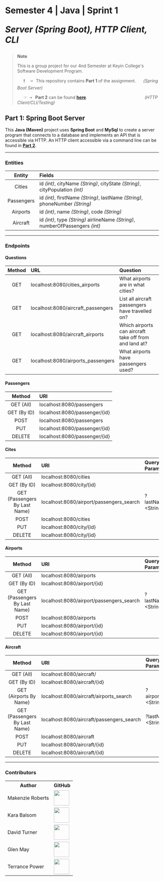 <h1>
  Semester 4 | Java | Sprint 1

  *Server (Spring Boot), HTTP Client, CLI*
</h1>


> __Note__ 
>
> This is a group project for our 4nd Semester at Keyin College's Software Development Program.
>
>⠀⠀❗ ⠀➝⠀This repository contains **Part 1** of the assignment.⠀⠀ *(Spring Boot Server)*
>
>⠀⠀☞ ➝⠀**Part 2** can be found [**here**](https://github.com/KeyinTeamAwesome/Sem4_Sprint1_Part2).⠀⠀⠀⠀⠀⠀⠀⠀⠀⠀⠀⠀⠀⠀⠀⠀⠀⠀ *(HTTP Client/CLI/Testing)*


## **Part 1:** Spring Boot Server

This **Java (Maven)** project uses **Spring Boot** and **MySql** to create a server program that connects to a database and implements an API that is accessible via HTTP. An HTTP client accessible via a command line can be found in [**Part 2**](https://github.com/KeyinTeamAwesome/Sem4_Sprint1_Part2).

---

### **Entities**

|    Entity    | Fields                                                                         | 
| :----------: | :----------------------------------------------------------------------------- | 
|    Cities    | id *(int)*, cityName *(String)*, cityState *(String)*, cityPopulation *(int)*  |
|  Passengers  | id *(int)*, firstName *(String)*, lastName *(String)*, phoneNumber *(String)*  |
|   Airports   | id *(int)*, name *(String)*, code *(String)*                                   |
|   Aircraft   | id *(int)*, type *(String)* airlineName *(String)*, numberOfPassengers *(int)* |

---

### **Endpoints**

#### **Questions**

|   Method    | URL                                 | Question                                               |
| :---------: | :---------------------------------- | :----------------------------------------------------- |
|     GET     | localhost:8080/cities_airports      | What airports are in what cities?                      |
|     GET     | localhost:8080/aircraft_passengers  | List all aircraft passengers have travelled on?        |
|     GET     | localhost:8080/aircraft_airports    | Which airports can aircraft take off from and land at? |
|     GET     | localhost:8080/airports_passengers  | What airports have passengers used?                    |

#### **Passengers**

|   Method    | URI                                 |
| :---------: | :---------------------------------- |
|  GET (All)  | localhost:8080/passengers           |
| GET (By ID) | localhost:8080/passenger/{id}       |
|     POST    | localhost:8080/passengers           |
|     PUT     | localhost:8080/passenger/{id}       |
|    DELETE   | localhost:8080/passenger/{id}       |

#### **Cites**

|              Method                | URI                                       | Query Parameter        |
| :--------------------------------: | :---------------------------------------- | :--------------------- |
|             GET (All)              | localhost:8080/cities                     |                        |
|            GET (By ID)             | localhost:8080/city/{id}                  |                        |
|   GET (Passengers By Last Name)    | localhost:8080/airport/passengers_search  | ?lastName=\<String>    |
|                POST                | localhost:8080/cities                     |                        |
|                PUT                 | localhost:8080/city/{id}                  |                        |
|               DELETE               | localhost:8080/city/{id}                  |                        |

#### **Airports**

|              Method                | URI                                       | Query Parameter        |
| :--------------------------------: | :---------------------------------------- | :--------------------- |
|             GET (All)              | localhost:8080/airports                   |                        |
|            GET (By ID)             | localhost:8080/airport/{id}               |                        |
|   GET (Passengers By Last Name)    | localhost:8080/airport/passengers_search  | ?lastName=\<String>    |
|                POST                | localhost:8080/airports                   |                        |
|                PUT                 | localhost:8080/airport/{id}               |                        |
|               DELETE               | localhost:8080/airport/{id}               |                        |
 
#### **Aircraft**

|              Method                | URI                                       | Query Parameter        |
| :--------------------------------: | :---------------------------------------- | :--------------------- |
|             GET (All)              | localhost:8080/aircraft/                  |                        |
|            GET (By ID)             | localhost:8080/aircraft/{id}              |                        |
|       GET (Airports By Name)       | localhost:8080/aircraft/airports_search   | ?airportName=\<String> |
|   GET (Passengers By Last Name)    | localhost:8080/aircraft/passengers_search | ?lastName=\<String>    |
|                POST                | localhost:8080/aircraft                   |                        |
|                PUT                 | localhost:8080/aircraft/{id}              |                        |
|               DELETE               | localhost:8080/aircraft/{id}              |                        |

---

### Contributors

<table>
  <tr>
    <th>Author</th>
    <th>GitHub</th>
  </tr>
  <tr>
    <td>Makenzie Roberts</td>
    <td>
      <a href="https://github.com/MakenzieRoberts"><img height="50px" src="https://avatars.githubusercontent.com/u/100213075?v=4"></a>
    </td>
  </tr> 
  <tr>
    <td>Kara Balsom</td>
    <td>
      <a href="https://github.com/kbalsom"><img height="50px" src="https://avatars.githubusercontent.com/u/100210446?v=4"></a>
    </td>
  </tr>
  <tr>
    <td>David Turner</td>
    <td>
      <a href="https://github.com/DeToxFox"><img height="50px" src="https://avatars.githubusercontent.com/u/95373983?v=4"></a>
    </td>
  </tr>
      <td>Glen May</td>
    <td>
      <a href="https://github.com/ellis0n"><img height="50px" src="https://avatars.githubusercontent.com/u/100211236?v=4"></a>
    </td>
  </tr>
    </tr>
      <td>Terrance Power</td>
    <td>
      <a href="https://github.com/Tpower16"><img height="50px" src="https://avatars.githubusercontent.com/u/100700181?v=4"></a>
    </td>
  </tr>
</table>
